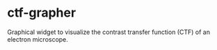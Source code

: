 # ctf-grapher
Graphical widget to visualize the contrast transfer function (CTF) of an electron microscope.
